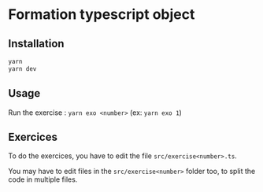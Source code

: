 # Formation typescript object

## Installation

```bash
yarn
yarn dev
```

## Usage

Run the exercise : `yarn exo <number>` (ex: `yarn exo 1`)

## Exercices

To do the exercices, you have to edit the file `src/exercise<number>.ts`.

You may have to edit files in the `src/exercise<number>` folder too, to split the code in multiple files.
